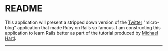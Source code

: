 # README
This application will present a stripped down version of the [Twitter](http://twitter.com) "micro-blog" application that made Ruby on Rails so famous.  I am constructing this application to learn Rails better as part of the tutorial produced by [Michael Hartl](http://railstutorial.org).

--------
